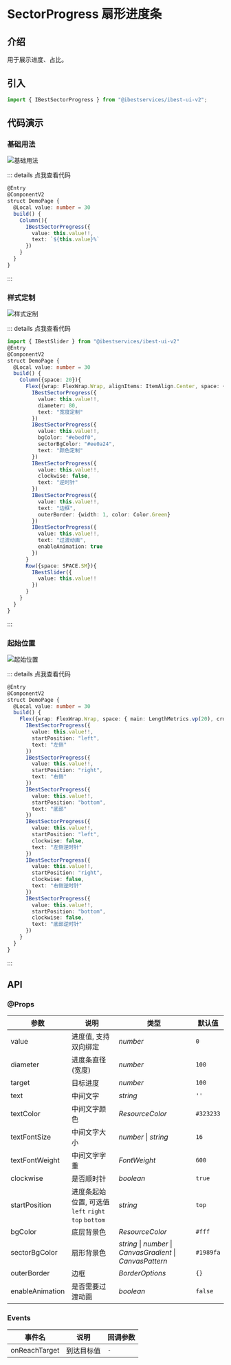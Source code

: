 # SectorProgress 扇形进度条

## 介绍

用于展示进度、占比。
 
## 引入

```ts
import { IBestSectorProgress } from "@ibestservices/ibest-ui-v2";
```

## 代码演示

### 基础用法

![基础用法](./images/base.png)

::: details 点我查看代码
```ts
@Entry
@ComponentV2
struct DemoPage {
  @Local value: number = 30
  build() {
    Column(){
      IBestSectorProgress({
        value: this.value!!,
        text: `${this.value}%`
      })
    }
  }
}
```
:::

### 样式定制

![样式定制](./images/custom-style.png)

::: details 点我查看代码
```ts
import { IBestSlider } from "@ibestservices/ibest-ui-v2"
@Entry
@ComponentV2
struct DemoPage {
  @Local value: number = 30
  build() {
    Column({space: 20}){
      Flex({wrap: FlexWrap.Wrap, alignItems: ItemAlign.Center, space: { main: LengthMetrics.vp(20), cross: LengthMetrics.vp(20) }}){
        IBestSectorProgress({
          value: this.value!!,
          diameter: 80,
          text: "宽度定制"
        })
        IBestSectorProgress({
          value: this.value!!,
          bgColor: "#ebedf0",
          sectorBgColor: "#ee0a24",
          text: "颜色定制"
        })
        IBestSectorProgress({
          value: this.value!!,
          clockwise: false,
          text: "逆时针"
        })
        IBestSectorProgress({
          value: this.value!!,
          text: "边框",
          outerBorder: {width: 1, color: Color.Green}
        })
        IBestSectorProgress({
          value: this.value!!,
          text: "过渡动画",
          enableAnimation: true
        })
      }
      Row({space: SPACE.SM}){
        IBestSlider({
          value: this.value!!
        })
      }
    }
  }
}
```
:::

### 起始位置

![起始位置](./images/start-position.png)

::: details 点我查看代码
```ts
@Entry
@ComponentV2
struct DemoPage {
  @Local value: number = 30
  build() {
    Flex({wrap: FlexWrap.Wrap, space: { main: LengthMetrics.vp(20), cross: LengthMetrics.vp(20) }}){
      IBestSectorProgress({
        value: this.value!!,
        startPosition: "left",
        text: "左侧"
      })
      IBestSectorProgress({
        value: this.value!!,
        startPosition: "right",
        text: "右侧"
      })
      IBestSectorProgress({
        value: this.value!!,
        startPosition: "bottom",
        text: "底部"
      })
      IBestSectorProgress({
        value: this.value!!,
        startPosition: "left",
        clockwise: false,
        text: "左侧逆时针"
      })
      IBestSectorProgress({
        value: this.value!!,
        startPosition: "right",
        clockwise: false,
        text: "右侧逆时针"
      })
      IBestSectorProgress({
        value: this.value!!,
        startPosition: "bottom",
        clockwise: false,
        text: "底部逆时针"
      })
    }
  }
}
```
:::

## API

### @Props

| 参数         | 说明                                 | 类型      | 默认值     |
| ------------ | -------------------------------------| --------- | ---------- |
| value        | 进度值, 支持双向绑定                   | _number_  | `0` |
| diameter     | 进度条直径(宽度)                       | _number_  | `100` |
| target       | 目标进度                              | _number_  | `100` |
| text         | 中间文字                              | _string_ |  `''`  |
| textColor    | 中间文字颜色                           | _ResourceColor_ |  `#323233`  |
| textFontSize | 中间文字大小                           | _number_ \| _string_  | `16` |
| textFontWeight| 中间文字字重                          | _FontWeight_ |  `600`  |
| clockwise    | 是否顺时针                             | _boolean_  | `true` |
| startPosition| 进度条起始位置, 可选值 `left` `right` `top` `bottom` | _string_  | `top` |
| bgColor      | 底层背景色                             | _ResourceColor_  | `#fff` |
| sectorBgColor| 扇形背景色                             | _string_ \| _number_ \| _CanvasGradient_ \| _CanvasPattern_  | `#1989fa` |
| outerBorder  | 边框                                  | _BorderOptions_  | `{}` |
| enableAnimation | 是否需要过渡动画                    | _boolean_  | `false` |

### Events

| 事件名         | 说明                 | 回调参数                       |
| --------------| ---------------------| ------------------------------ |
| onReachTarget | 到达目标值            | `-` |